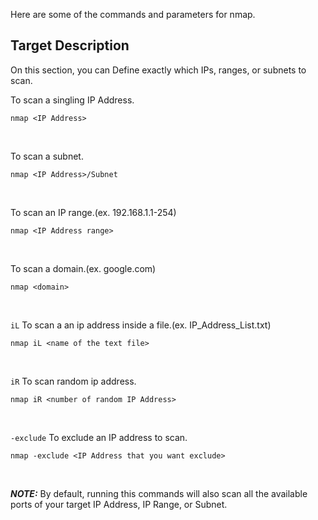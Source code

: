 Here are some of the commands and parameters for nmap.

## Target Description

On this section, you can Define exactly which IPs, ranges, or subnets to scan.
<br>

To scan a singling IP Address.
```
nmap <IP Address>
```
<br>

To scan a subnet.
```
nmap <IP Address>/Subnet
```
<br>

To scan an IP range.(ex. 192.168.1.1-254)
```
nmap <IP Address range>
```
<br>

To scan a domain.(ex. google.com)
```
nmap <domain>
```
<br>

```iL``` To scan a an ip address inside a file.(ex. IP_Address_List.txt)
```
nmap iL <name of the text file>
```
<br>

```iR``` To scan random ip address.
```
nmap iR <number of random IP Address>
```
<br>

```-exclude``` To exclude an IP address to scan.
```
nmap -exclude <IP Address that you want exclude>
```
<br>

***NOTE:*** By default, running this commands will also scan all the available ports of your target IP Address, IP Range, or Subnet.




